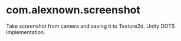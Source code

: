 # com.alexnown.screenshot
Take screenshot from camera and saving it to Texture2d. Unity DOTS implementation.

